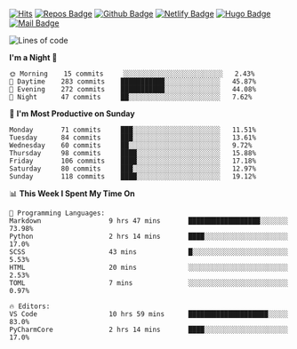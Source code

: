 

[![Hits](https://hits.seeyoufarm.com/api/count/incr/badge.svg?url=https%3A%2F%2Fgithub.com/sangm1n)](https://hits.seeyoufarm.com) 
[![Repos Badge](https://badges.pufler.dev/repos/sangm1n)](https://badges.pufler.dev)
[![Github Badge](http://img.shields.io/badge/-github-black?style=flat-square&logo=github&logoColor=white&link=https:https://github.com/sangm1n/)](https://github.com/sangm1n/)
[![Netlify Badge](https://img.shields.io/badge/-TIL-00C7B7?style=flat-square&logo=Netlify&logoColor=white&link=https://sangminlog.netlify.com)](https://sangminlog.netlify.com)
[![Hugo Badge](https://img.shields.io/badge/-techblog-FF4088?style=flat-square&logo=Hugo&logoColor=white&link=https://sangm1n.github.io)](https://sangm1n.github.io)
[![Mail Badge](http://img.shields.io/badge/-mail-D14836?style=flat-square&logo=Gmail&logoColor=white&link=mailto:dltkd96als@naver.com)](mailto:dltkd96als@naver.com/)

<!--START_SECTION:waka-->
![Lines of code](https://img.shields.io/badge/From%20Hello%20World%20I%27ve%20Written-2.3%20million%20lines%20of%20code-blue)

**I'm a Night 🦉** 

```text
🌞 Morning    15 commits     ░░░░░░░░░░░░░░░░░░░░░░░░░   2.43% 
🌆 Daytime    283 commits    ███████████░░░░░░░░░░░░░░   45.87% 
🌃 Evening    272 commits    ███████████░░░░░░░░░░░░░░   44.08% 
🌙 Night      47 commits     ██░░░░░░░░░░░░░░░░░░░░░░░   7.62%

```
📅 **I'm Most Productive on Sunday** 

```text
Monday       71 commits     ███░░░░░░░░░░░░░░░░░░░░░░   11.51% 
Tuesday      84 commits     ███░░░░░░░░░░░░░░░░░░░░░░   13.61% 
Wednesday    60 commits     ██░░░░░░░░░░░░░░░░░░░░░░░   9.72% 
Thursday     98 commits     ████░░░░░░░░░░░░░░░░░░░░░   15.88% 
Friday       106 commits    ████░░░░░░░░░░░░░░░░░░░░░   17.18% 
Saturday     80 commits     ███░░░░░░░░░░░░░░░░░░░░░░   12.97% 
Sunday       118 commits    ████░░░░░░░░░░░░░░░░░░░░░   19.12%

```


📊 **This Week I Spent My Time On** 

```text
💬 Programming Languages: 
Markdown                 9 hrs 47 mins       ██████████████████░░░░░░░   73.98% 
Python                   2 hrs 14 mins       ████░░░░░░░░░░░░░░░░░░░░░   17.0% 
SCSS                     43 mins             █░░░░░░░░░░░░░░░░░░░░░░░░   5.53% 
HTML                     20 mins             ░░░░░░░░░░░░░░░░░░░░░░░░░   2.53% 
TOML                     7 mins              ░░░░░░░░░░░░░░░░░░░░░░░░░   0.97%

🔥 Editors: 
VS Code                  10 hrs 59 mins      ████████████████████░░░░░   83.0% 
PyCharmCore              2 hrs 14 mins       ████░░░░░░░░░░░░░░░░░░░░░   17.0%

```


<!--END_SECTION:waka-->


<!--
**sangm1n/sangm1n** is a ✨ _special_ ✨ repository because its `README.md` (this file) appears on your GitHub profile.

Here are some ideas to get you started:

- 🔭 I’m currently working on ...
- 🌱 I’m currently learning ...
- 👯 I’m looking to collaborate on ...
- 🤔 I’m looking for help with ...
- 💬 Ask me about ...
- 📫 How to reach me: ...
- 😄 Pronouns: ...
- ⚡ Fun fact: ...

https://shields.io/
-->


